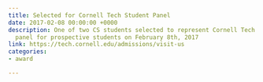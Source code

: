 ```yaml
---
title: Selected for Cornell Tech Student Panel
date: 2017-02-08 00:00:00 +0000
description: One of two CS students selected to represent Cornell Tech in an open
  panel for prospective students on February 8th, 2017
link: https://tech.cornell.edu/admissions/visit-us
categories:
- award

---
```

